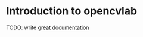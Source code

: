 # Introduction to opencvlab

TODO: write [great documentation](http://jacobian.org/writing/great-documentation/what-to-write/)
